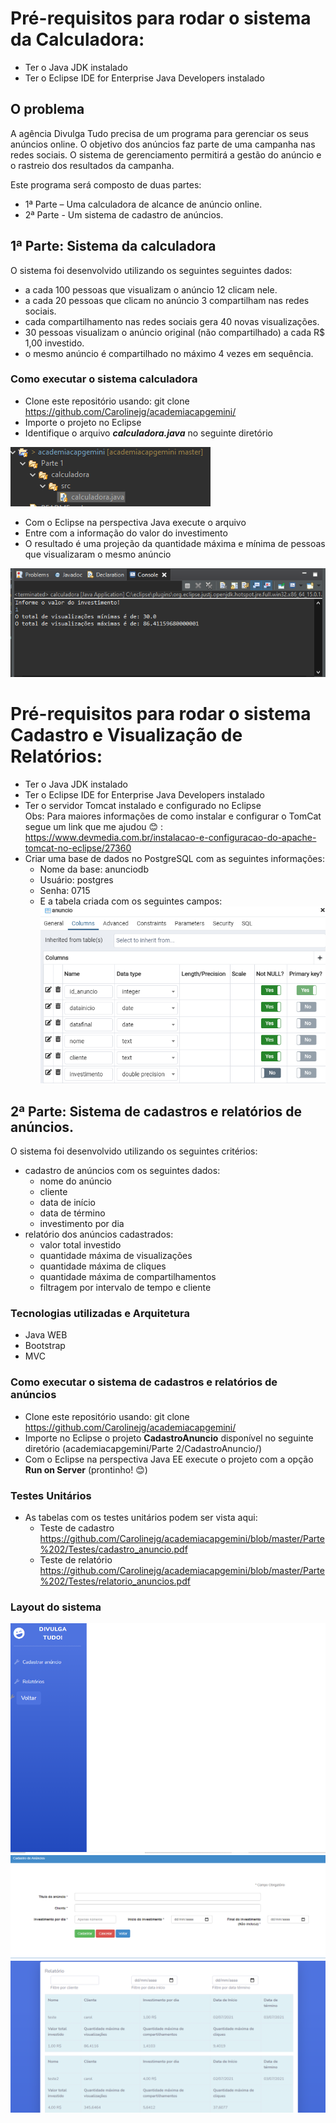 # Pré-requisitos para rodar o sistema da Calculadora: 
- Ter o Java JDK instalado
- Ter o Eclipse IDE for Enterprise Java Developers instalado 

## O problema

A agência Divulga Tudo precisa de um programa para gerenciar os seus anúncios online. O objetivo dos anúncios faz parte de uma campanha nas redes sociais. O sistema de gerenciamento permitirá a gestão do anúncio e o rastreio dos resultados da campanha.

Este programa será composto de duas partes:
- 1ª Parte – Uma calculadora de alcance de anúncio online.
- 2ª Parte - Um sistema de cadastro de anúncios.


## 1ª Parte: Sistema da calculadora 
O sistema foi desenvolvido utilizando os seguintes seguintes dados:
- a cada 100 pessoas que visualizam o anúncio 12 clicam nele.
- a cada 20 pessoas que clicam no anúncio 3 compartilham nas redes sociais.
- cada compartilhamento nas redes sociais gera 40 novas visualizações.
- 30 pessoas visualizam o anúncio original (não compartilhado) a cada R$ 1,00 investido.
- o mesmo anúncio é compartilhado no máximo 4 vezes em sequência.

### Como executar  o sistema calculadora
- Clone este repositório usando: git clone https://github.com/Carolinejg/academiacapgemini/
- Importe o projeto no Eclipse 
- Identifique o arquivo ***calculadora.java*** no seguinte diretório

 ![](https://github.com/Carolinejg/academiacapgemini/blob/master/Parte%201/calculadora/img/calculadora.png)

- Com o Eclipse na perspectiva Java execute o arquivo 
- Entre com a informação do valor do investimento 
- O resultado é uma projeção da quantidade máxima e mínima de pessoas que visualizaram o mesmo anúncio 

![](https://github.com/Carolinejg/academiacapgemini/blob/master/Parte%201/calculadora/img/calculadora_terminal.png)

# Pré-requisitos para rodar o sistema  Cadastro e Visualização de Relatórios: 
- Ter o Java JDK instalado
- Ter o Eclipse IDE for Enterprise Java Developers instalado 
- Ter o servidor Tomcat instalado e configurado no Eclipse  
 Obs: Para maiores informações de como instalar e configurar o TomCat segue um link que me ajudou :blush: : 
   https://www.devmedia.com.br/instalacao-e-configuracao-do-apache-tomcat-no-eclipse/27360
- Criar uma base de dados no PostgreSQL com as seguintes informações: 
  - Nome da base: anunciodb
  - Usuário: postgres
  - Senha: 0715
  - E a tabela criada com os seguintes campos: 
  ![](https://github.com/Carolinejg/academiacapgemini/blob/master/Parte%202/img/calculadora_terminal.png)
## 2ª Parte: Sistema de cadastros e relatórios de anúncios.
O sistema foi desenvolvido utilizando os seguintes critérios:
- cadastro de anúncios com os seguintes dados:
  - nome do anúncio
  - cliente
  - data de início
  - data de término
  - investimento por dia
- relatório dos anúncios cadastrados:
  - valor total investido
  - quantidade máxima de visualizações
  - quantidade máxima de cliques
  - quantidade máxima de compartilhamentos
  - filtragem por intervalo de tempo e cliente
### Tecnologias utilizadas e Arquitetura 
- Java WEB 
- Bootstrap
- MVC
### Como executar o sistema de cadastros e relatórios de anúncios
- Clone este repositório usando: git clone https://github.com/Carolinejg/academiacapgemini/
- Importe no Eclipse o projeto **CadastroAnuncio** disponível no seguinte diretório (academiacapgemini/Parte 2/CadastroAnuncio/) 
- Com o Eclipse na perspectiva Java EE execute o projeto com a opção **Run on Server** (prontinho! :blush:)
### Testes Unitários 
- As tabelas com os testes unitários podem ser vista aqui: 
  - Teste de cadastro https://github.com/Carolinejg/academiacapgemini/blob/master/Parte%202/Testes/cadastro_anuncio.pdf
  - Teste de relatório https://github.com/Carolinejg/academiacapgemini/blob/master/Parte%202/Testes/relatorio_anuncios.pdf
### Layout do sistema
![](https://github.com/Carolinejg/academiacapgemini/blob/master/Parte%202/img/dashboard.png)
![](https://github.com/Carolinejg/academiacapgemini/blob/master/Parte%202/img/cadastro.png)
![](https://github.com/Carolinejg/academiacapgemini/blob/master/Parte%202/img/relatorio.png)


